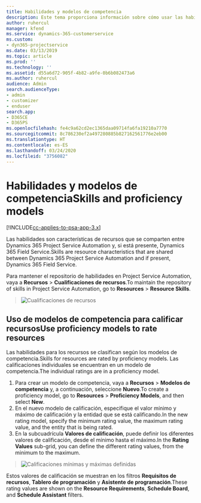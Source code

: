 ```yaml
---
title: Habilidades y modelos de competencia
description: Este tema proporciona información sobre cómo usar las habilidades y los modelos de competencia.
author: ruhercul
manager: kfend
ms.service: dynamics-365-customerservice
ms.custom:
- dyn365-projectservice
ms.date: 03/13/2019
ms.topic: article
ms.prod: ''
ms.technology: ''
ms.assetid: d55a6d72-905f-4b82-a9fe-0b6b082473a6
ms.author: ruhercul
audience: Admin
search.audienceType:
- admin
- customizer
- enduser
search.app:
- D365CE
- D365PS
ms.openlocfilehash: fe4c9a62cd2ec1365daa09714fa6fa19210a7770
ms.sourcegitcommit: 8c786230ef2a497280885b827162561776e2eb00
ms.translationtype: HT
ms.contentlocale: es-ES
ms.lasthandoff: 03/24/2020
ms.locfileid: "3756082"
---
```

# <a name="skills-and-proficiency-models"></a><span data-ttu-id="bed89-103">Habilidades y modelos de competencia</span><span class="sxs-lookup"><span data-stu-id="bed89-103">Skills and proficiency models</span></span>

[!INCLUDE[cc-applies-to-psa-app-3.x](../includes/cc-applies-to-psa-app-3x.md)]

<span data-ttu-id="bed89-104">Las habilidades son características de recursos que se comparten entre Dynamics 365 Project Service Automation y, si está presente, Dynamics 365 Field Service.</span><span class="sxs-lookup"><span data-stu-id="bed89-104">Skills are resource characteristics that are shared between Dynamics 365 Project Service Automation and if present, Dynamics 365 Field Service.</span></span> 

<span data-ttu-id="bed89-105">Para mantener el repositorio de habilidades en Project Service Automation, vaya a **Recursos** \> **Cualificaciones de recursos**.</span><span class="sxs-lookup"><span data-stu-id="bed89-105">To maintain the repository of skills in Project Service Automation, go to **Resources** \> **Resource Skills**.</span></span> 

> ![Cualificaciones de recursos](media/Resource-Management-image84.png)

## <a name="use-proficiency-models-to-rate-resources"></a><span data-ttu-id="bed89-107">Uso de modelos de competencia para calificar recursos</span><span class="sxs-lookup"><span data-stu-id="bed89-107">Use proficiency models to rate resources</span></span>

<span data-ttu-id="bed89-108">Las habilidades para los recursos se clasifican según los modelos de competencia.</span><span class="sxs-lookup"><span data-stu-id="bed89-108">Skills for resources are rated by proficiency models.</span></span> <span data-ttu-id="bed89-109">Las calificaciones individuales se encuentran en un modelo de competencia.</span><span class="sxs-lookup"><span data-stu-id="bed89-109">The individual ratings are in a proficiency model.</span></span> 

1. <span data-ttu-id="bed89-110">Para crear un modelo de competencia, vaya a **Recursos** \> **Modelos de competencia** y, a continuación, seleccione **Nuevo**.</span><span class="sxs-lookup"><span data-stu-id="bed89-110">To create a proficiency model, go to **Resources** \> **Proficiency Models**, and then select **New**.</span></span>
2. <span data-ttu-id="bed89-111">En el nuevo modelo de calificación, especifique el valor mínimo y máximo de calificación y la entidad que se está calificando.</span><span class="sxs-lookup"><span data-stu-id="bed89-111">In the new rating model, specify the minimum rating value, the maximum rating value, and the entity that is being rated.</span></span>
3. <span data-ttu-id="bed89-112">En la subcuadrícula **Valores de calificación**, puede definir los diferentes valores de calificación, desde el mínimo hasta el máximo.</span><span class="sxs-lookup"><span data-stu-id="bed89-112">In the **Rating Values** sub-grid, you can define the different rating values, from the minimum to the maximum.</span></span>

> ![Calificaciones mínimas y máximas definidas](media/Resource-Management-image85.png)

<span data-ttu-id="bed89-114">Estos valores de calificación se muestran en los filtros **Requisitos de recursos**, **Tablero de programación** y **Asistente de programación**.</span><span class="sxs-lookup"><span data-stu-id="bed89-114">These rating values are shown on the **Resource Requirements**, **Schedule Board**, and **Schedule Assistant** filters.</span></span>
